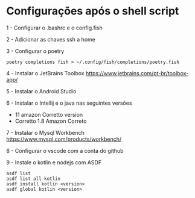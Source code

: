 # Configurações após o shell script

1 - Configurar o .bashrc e o config.fish  

2 - Adicionar as chaves ssh a home

3 - Configurar o poetry

```
poetry completions fish > ~/.config/fish/completions/poetry.fish
```
4 - Instalar o JetBrains Toolbox
    https://www.jetbrains.com/pt-br/toolbox-app/

5 - Instalar o Android Studio

6 - Instalar o Intellij e o java nas seguintes versões
 - 11 amazon Corretto version
 - Corretto 1.8 Amazon Correto

7 - Instalar o Mysql Workbench
https://www.mysql.com/products/workbench/

8 - Configurar o vscode com a conta do github

9 - Instale o kotlin e nodejs com ASDF

```
asdf list
asdf list all kotlin 
asdf install kotlin <version>
asdf global kotlin <version> 
```
